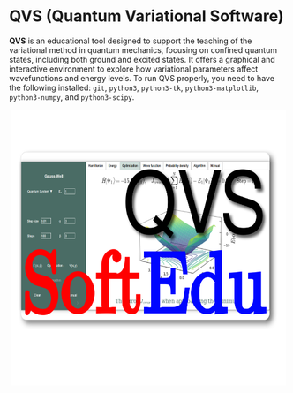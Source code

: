 # QVS (Quantum Variational Software)

**QVS** is an educational tool designed to support the teaching of the variational method in quantum mechanics, focusing on confined quantum states, including both ground and excited states. It offers a graphical and interactive environment to explore how variational parameters affect wavefunctions and energy levels. To run QVS properly, you need to have the following installed: `git`, `python3`, `python3-tk`, `python3-matplotlib`, `python3-numpy`, and `python3-scipy`.

<p align="center">
  <img width="500" height="500" src="QVS/Images/logo.svg" alt="QVS Logo">
</p>
